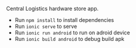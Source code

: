 Central Logistics hardware store app.

- Run `npm install` to install dependencies
- Run `ionic serve` to serve
- Run `ionic run android` to run on adroid device
- Run `ionic build android` to debug build apk